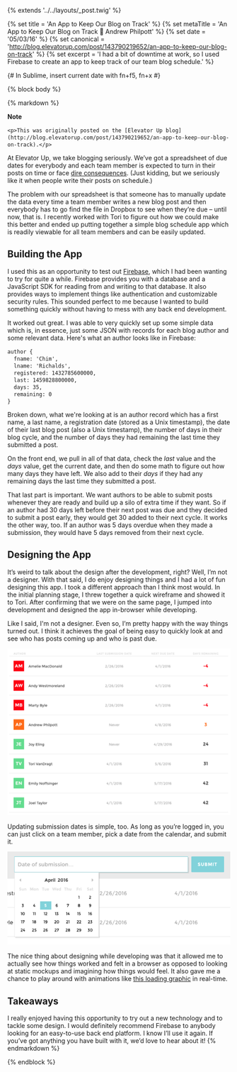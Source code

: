 {% extends '../../layouts/_post.twig' %}

{% set title = 'An App to Keep Our Blog on Track' %}
{% set metaTitle = 'An App to Keep Our Blog on Track 📝 Andrew Philpott' %}
{% set date = '05/03/16' %}
{% set canonical = 'http://blog.elevatorup.com/post/143790219652/an-app-to-keep-our-blog-on-track' %}
{% set excerpt = 'I had a bit of downtime at work, so I used Firebase to create an app to keep track of our team blog schedule.' %}

{# In Sublime, insert current date with fn+f5, fn+x #}

{% block body %}

{% markdown %}
<aside class="note">
	<strong class="note_hdg">Note</strong>

	<p>This was originally posted on the [Elevator Up blog](http://blog.elevatorup.com/post/143790219652/an-app-to-keep-our-blog-on-track).</p>
</aside>

At Elevator Up, we take blogging seriously. We’ve got a spreadsheet of due dates for everybody and each team member is expected to turn in their posts on time or face [dire consequences](http://d.pr/i/TJ4H). (Just kidding, but we seriously like it when people write their posts on schedule.)

The problem with our spreadsheet is that someone has to manually update the data every time a team member writes a new blog post and then everybody has to go find the file in Dropbox to see when they’re due – until now, that is. I recently worked with Tori to figure out how we could make this better and ended up putting together a simple blog schedule app which is readily viewable for all team members and can be easily updated.

## Building the App

I used this as an opportunity to test out [Firebase](http://firebase.com), which I had been wanting to try for quite a while. Firebase provides you with a database and a JavaScript SDK for reading from and writing to that database. It also provides ways to implement things like authentication and customizable security rules. This sounded perfect to me because I wanted to build something quickly without having to mess with any back end development.

It worked out great. I was able to very quickly set up some simple data which is, in essence, just some JSON with records for each blog author and some relevant data. Here's what an author looks like in Firebase:

```
author {
  fname: 'Chim',
  lname: 'Richalds',
  registered: 1432785600000,
  last: 1459828800000,
  days: 35,
  remaining: 0
}
```

Broken down, what we're looking at is an author record which has a first name, a last name, a registration date (stored as a Unix timestamp), the date of their last blog post (also a Unix timestamp), the number of days in their blog cycle, and the number of days they had remaining the last time they submitted a post.

On the front end, we pull in all of that data, check the _last_ value and the _days_ value, get the current date, and then do some math to figure out how many days they have left. We also add to their _days_ if they had any remaining days the last time they submitted a post.

That last part is important. We want authors to be able to submit posts whenever they are ready and build up a silo of extra time if they want. So if an author had 30 days left before their next post was due and they decided to submit a post early, they would get 30 added to their next cycle. It works the other way, too. If an author was 5 days overdue when they made a submission, they would have 5 days removed from their next cycle.

## Designing the App

It’s weird to talk about the design after the development, right? Well, I’m not a designer. With that said, I do enjoy designing things and I had a lot of fun designing this app. I took a different approach than I think most would. In the initial planning stage, I threw together a quick wireframe and showed it to Tori. After confirming that we were on the same page, I jumped into development and designed the app in-browser while developing.

Like I said, I'm not a designer. Even so, I’m pretty happy with the way things turned out. I think it achieves the goal of being easy to quickly look at and see who has posts coming up and who is past due.

![A screenshot of the blog schedule](/assets/img/blog/schedule.png)

Updating submission dates is simple, too. As long as you’re logged in, you can just click on a team member, pick a date from the calendar, and submit it.

![A screenshot of the date picker](/assets/img/blog/datepicker.png)

The nice thing about designing while developing was that it allowed me to actually see how things worked and felt in a browser as opposed to looking at static mockups and imagining how things would feel. It also gave me a chance to play around with animations like [this loading graphic](http://codepen.io/andrewlphilpott/details/pydExN/) in real-time.

## Takeaways

I really enjoyed having this opportunity to try out a new technology and to tackle some design. I would definitely recommend Firebase to anybody looking for an easy-to-use back end platform. I know I’ll use it again. If you’ve got anything you have built with it, we’d love to hear about it!
{% endmarkdown %}

{% endblock %}
